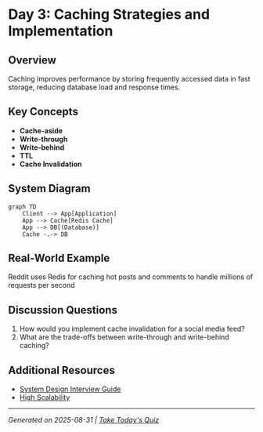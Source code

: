 # Day 3: Caching Strategies and Implementation

## Overview
Caching improves performance by storing frequently accessed data in fast storage, reducing database load and response times.

## Key Concepts
- **Cache-aside**
- **Write-through**
- **Write-behind**
- **TTL**
- **Cache Invalidation**

## System Diagram
```mermaid
graph TD
    Client --> App[Application]
    App --> Cache[Redis Cache]
    App --> DB[(Database)]
    Cache -.-> DB
```

## Real-World Example
Reddit uses Redis for caching hot posts and comments to handle millions of requests per second

## Discussion Questions
1. How would you implement cache invalidation for a social media feed?
2. What are the trade-offs between write-through and write-behind caching?

## Additional Resources
- [System Design Interview Guide](https://github.com/donnemartin/system-design-primer)
- [High Scalability](http://highscalability.com/)

---
*Generated on 2025-08-31 | [Take Today's Quiz](../docs/quiz-2025-08-31.html)*
